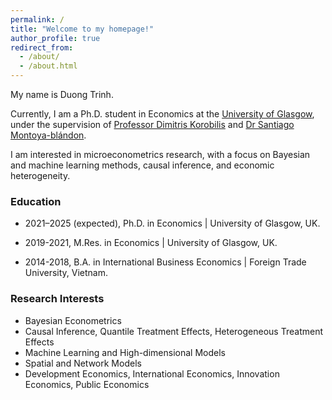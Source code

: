 ```yaml
---
permalink: /
title: "Welcome to my homepage!"
author_profile: true
redirect_from: 
  - /about/
  - /about.html
---
```


My name is Duong Trinh. 

Currently, I am a Ph.D. student in Economics at the [University of Glasgow](https://www.gla.ac.uk/postgraduate/research/economics/), under the supervision of [Professor Dimitris Korobilis](https://sites.google.com/site/dimitriskorobilis/) and [Dr Santiago Montoya-blándon](https://www.gla.ac.uk/schools/business/staff/santiagomontoyablandon/). 

I am interested in microeconometrics research, with a focus on Bayesian and machine learning methods, causal inference, and economic heterogeneity.

### Education
* 2021–2025 (expected), Ph.D. in Economics | University of Glasgow, UK. 

* 2019-2021, M.Res. in Economics  | University of Glasgow, UK. 

* 2014-2018, B.A. in International Business Economics | Foreign Trade University, Vietnam.

### Research Interests
* Bayesian Econometrics
* Causal Inference, Quantile Treatment Effects, Heterogeneous Treatment Effects
* Machine Learning and High-dimensional Models
* Spatial and Network Models
* Development Economics, International Economics, Innovation Economics, Public Economics